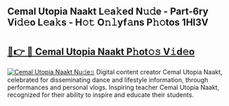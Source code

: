 ## Cemal Utopia Naakt L𝚎a𝚔ed N𝚞𝚍e - Part-6ry Vi𝚍𝚎o L𝚎a𝚔s - H𝚘𝚝 O𝚗𝚕yf𝚊ns P𝚑𝚘tos 1HI3V

# <h2><a href="http://kf95jl.oniu.top/?m=Cemal+Utopia+Naakt">🔗👉 🔴 Cemal Utopia Naakt P𝚑ot𝚘𝚜 V𝚒d𝚎o</a></h2>

[![Cemal Utopia Naakt Nu𝚍e𝚜](https://i.imgur.com/0qMVB7G.gif)](http://kf95jl.oniu.top/?m=Cemal+Utopia+Naakt)
Digital content creator Cemal Utopia Naakt, celebrated for disseminating dance and lifestyle information, through performances and personal vlogs. Inspiring teacher Cemal Utopia Naakt, recognized for their ability to inspire and educate their students.  
